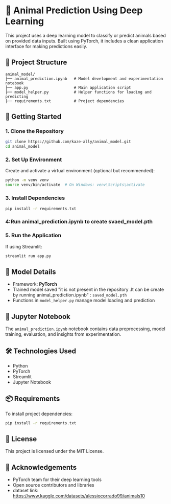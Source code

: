 # 🐾 Animal Prediction Using Deep Learning

This project uses a deep learning model to classify or predict animals based on provided data inputs. Built using PyTorch, it includes a clean application interface for making predictions easily.

## 📂 Project Structure

```
animal_model/
├── animal_prediction.ipynb   # Model development and experimentation notebook
├── app.py                    # Main application script
├── model_helper.py           # Helper functions for loading and predicting
├── requirements.txt          # Project dependencies
```

## 🚀 Getting Started

### 1. Clone the Repository

```bash
git clone https://github.com/kaze-ally/animal_model.git
cd animal_model
```

### 2. Set Up Environment

Create and activate a virtual environment (optional but recommended):

```bash
python -m venv venv
source venv/bin/activate  # On Windows: venv\Scripts\activate
```

### 3. Install Dependencies

```bash
pip install -r requirements.txt
```
### 4:Run animal_prediction.ipynb to create svaed_model.pth


### 5. Run the Application

If using Streamlit:

```bash
streamlit run app.py
```


## 🧠 Model Details

- Framework: **PyTorch**
- Trained model saved  "it is not present in the repository .It can be create by running animal_prediction.ipynb" : `saved_model.pth`
- Functions in `model_helper.py` manage model loading and prediction

## 📓 Jupyter Notebook

The `animal_prediction.ipynb` notebook contains data preprocessing, model training, evaluation, and insights from experimentation.

## 🛠️ Technologies Used

- Python
- PyTorch
- Streamlit
- Jupyter Notebook

## 📦 Requirements

To install project dependencies:

```bash
pip install -r requirements.txt
```

## 📜 License

This project is licensed under the MIT License.

## 🙌 Acknowledgements

- PyTorch team for their deep learning tools
- Open source contributors and libraries
- dataset link:
https://www.kaggle.com/datasets/alessiocorrado99/animals10

